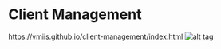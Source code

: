 # Client Management

https://vmiis.github.io/client-management/index.html
![alt tag](https://vmiis.github.io/images/structure2.png)
